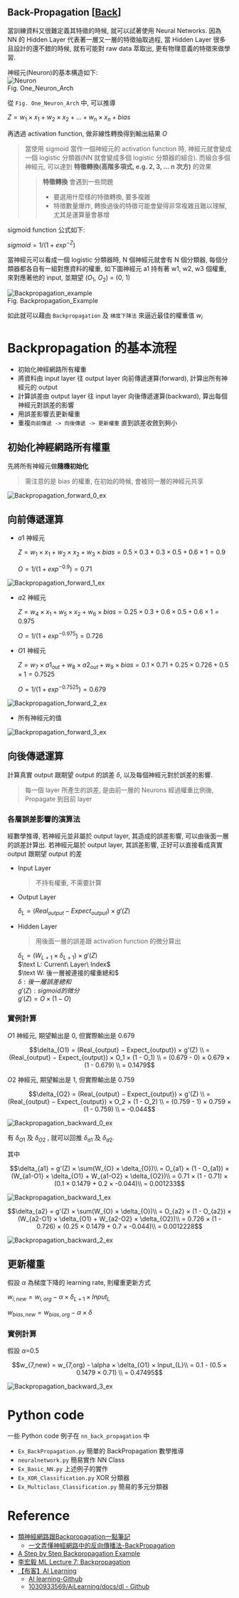 Back-Propagation [[Back](note_DeepLearning.md#Back-Propagation)]
---

當訓練資料又很難定義其特徵的時候, 就可以試著使用 Neural Networks.
因為 NN 的 Hidden Layer 代表著一層又一層的特徵抽取過程, 當 Hidden Layer 很多且設計的還不錯的時候,
就有可能對 raw data 萃取出, 更有物理意義的特徵來做學習.

神經元(Neuron)的基本構造如下: <br>
![Neuron](Neuron.jpg)<br>
Fig. One_Neuron_Arch

從 `Fig. One_Neuron_Arch` 中, 可以推導

$Z = w_1 × x_1 + w_2 × x_2 + ... + w_n × x_n + bias$

再透過 activation function, 做非線性轉換得到輸出結果 $O$
> 當使用 sigmoid 當作一個神經元的 activation function 時, 神經元就會變成一個 logistic 分類器(NN 就會變成多個 logistic 分類器的組合).
而組合多個神經元, 可以達到 **特徵轉換(高階多項式, e.g. 2, 3, ... n 次方)** 的效果
>> **特徵轉換** 會遇到一些問題
>> + 要選用什麼樣的特徵轉換, 要多複雜
>> + 特徵數量爆炸, 轉換過後的特徵可能會變得非常複雜且難以理解, 尤其是運算量會暴增

sigmoid function 公式如下:

$sigmoid = 1 / (1 + exp^{-Z})$


當神經元可以看成一個 logistic 分類器時, N 個神經元就會有 N 個分類器, 每個分類器都各自有一組對應資料的權重,
如下圖神經元 a1 持有著 w1, w2, w3 個權重, 來對應著他的 input, 並期望 ($O_1$, $O_2$) = (0, 1)

![Backpropagation_example](Backpropagation_example.jpg)<br>
Fig. Backpropagation_Example

如此就可以藉由 `Backpropagation` 及 `梯度下降法` 來逼近最佳的權重值 $w_i$

# Backpropagation 的基本流程

+ 初始化神經網路所有權重
+ 將資料由 input layer 往 output layer 向前傳遞運算(forward), 計算出所有神經元的 output
+ 計算誤差由 output layer 往 input layer 向後傳遞運算(backward), 算出每個神經元對誤差的影響
+ 用誤差影響去更新權重
+ 重複`向前傳遞 -> 向後傳遞 -> 更新權重` 直到誤差收斂到夠小

## 初始化神經網路所有權重

先將所有神經元做**隨機初始化**
> 需注意的是 bias 的權重, 在初始的時候, 會被同一層的神經元共享

![Backpropagation_forward_0_ex](Backpropagation_forward_0_ex.jpg)

## 向前傳遞運算

+ $a1$ 神經元

  $Z = w_1 × x_1 + w_2 × x_2 + w_3 × bias = 0.5 × 0.3 + 0.3 × 0.5 + 0.6 × 1 = 0.9$

  $O = 1 / (1 + exp^{-0.9}) = 0.71$

![Backpropagation_forward_1_ex](Backpropagation_forward_1_ex.jpg)

+ $a2$ 神經元

    $Z = w_4 × x_1 + w_5 × x_2 + w_6 × bias = 0.25 × 0.3 + 0.6 × 0.5 + 0.6 × 1 = 0.975$

    $O = 1 / (1 + exp^{-0.975}) = 0.726$

+ $O1$ 神經元

    $Z = w_7 × a1_{out} + w_8 × a2_{out} + w_9 × bias = 0.1 × 0.71 + 0.25 × 0.726 + 0.5 × 1 = 0.7525$

    $O = 1 / (1 + exp^{-0.7525}) = 0.679$

![Backpropagation_forward_2_ex](Backpropagation_forward_2_ex.jpg)

+ 所有神經元的值

![Backpropagation_forward_3_ex](Backpropagation_forward_3_ex.jpg)

## 向後傳遞運算

計算真實 output 跟期望 output 的誤差 $\delta$, 以及每個神經元對於誤差的影響.
> 每一個 layer 所產生的誤差, 是由前一層的 Neurons 經過權重比例後, Propagate 到目前 layer

### 各層誤差影響的演算法

經數學推導, 若神經元並非屬於 output layer, 其造成的誤差影響, 可以由後面一層的誤差計算出.
若神經元屬於 output layer, 其誤差影響, 正好可以直接看成真實 output 跟期望 output 的差

+ Input Layer
    > 不持有權重, 不需要計算

+ Output Layer

    $\delta_L = (Real_{output} − Expect_{output}) × g'(Z)$

+ Hidden Layer
    > 用後面一層的誤差跟 activation function 的微分算出

    $\delta_L = (W_{L+1} × \delta_{L+1}) × g'(Z)$<br>
    $\text L: Current\ Layer\ Index$<br>
    $\text W: 後一層被連接的權重總和$<br>
    $\delta : 後一層誤差總和$<br>
    $g'(Z) : sigmoid 的微分$<br>
    $g'(Z) = O × (1 - O)$<br>


### 實例計算

$O1$ 神經元, 期望輸出是 0, 但實際輸出是 0.679

```math
\delta_{O1} = (Real_{output} − Expect_{output}) × g'(Z) \\
         = (Real_{output} − Expect_{output}) × O_1 × (1 - O_1) \\
         = (0.679 - 0) × 0.679 × (1 - 0.679) \\
         = 0.1479
```


$O2$ 神經元, 期望輸出是 1, 但實際輸出是 0.759

```math
\delta_{O2} = (Real_{output} − Expect_{output}) × g'(Z) \\
         = (Real_{output} − Expect_{output}) × O_2 × (1 - O_2) \\
         = (0.759 - 1) × 0.759 × (1 - 0.759) \\
         = -0.044
```

![Backpropagation_backward_0_ex](Backpropagation_backward_0_ex.jpg)

有 $\delta_{O1}$ 及 $\delta_{O2}$ , 就可以回推 $\delta_{a1}$ 及 $\delta_{a2}$.

其中

```math
\delta_{a1} = g'(Z) × \sum(W_{O} × \delta_{O})\\
            = O_{a1} × (1 - O_{a1}) × (W_{a1-O1} × \delta_{O1} + W_{a1-O2} × \delta_{O2})\\
            = 0.71 × (1 - 0.71) × (0.1 × 0.1479 + 0.2 × -0.044)\\
            = 0.001233
```

![Backpropagation_backward_1_ex](Backpropagation_backward_1_ex.jpg)

```math
\delta_{a2} = g'(Z) × \sum(W_{O} × \delta_{O})\\
            = O_{a2} × (1 - O_{a2}) × (W_{a2-O1} × \delta_{O1} + W_{a2-O2} × \delta_{O2})\\
            = 0.726 × (1 - 0.726) × (0.25 × 0.1479 + 0.7 × -0.044)\\
            = 0.0012228
```

![Backpropagation_backward_2_ex](Backpropagation_backward_2_ex.jpg)

## 更新權重

假設 $\alpha$ 為梯度下降的 learning rate, 則權重更新方式

$w_{i,new} = w_{i,org} - \alpha × \delta_{L+1} × Input_{L}$

$w_{bias,new} = w_{bias,org} - \alpha × \delta$

### 實例計算

假設 $\alpha$=0.5

```math
w_{7,new} = w_{7,org} - \alpha × \delta_{O1} × Input_{L}\\
          = 0.1 - (0.5 × 0.1479 × 0.71) \\
          = 0.47495
```

![Backpropagation_backward_3_ex](Backpropagation_backward_3_ex.jpg)

# Python code

一些 Python code 例子在 `nn_back_propagation` 中
+ `Ex_BackPropagation.py` 簡單的 BackPropagation 數學推導
+ `neuralnetwork.py` 簡易實作 NN Class
+ `Ex_Basic_NN.py` 上述例子的實作
+ `Ex_XOR_Classification.py` XOR 分類器
+ `Ex_Multiclass_Classification.py` 簡易的多元分類器


# Reference

+ [類神經網路跟Backpropagation一點筆記](http://terrence.logdown.com/posts/1132631-neural-networks-with-backpropagation-one-notes)
    - [一文弄懂神經網路中的反向傳播法-BackPropagation](https://zhuanlan.zhihu.com/p/33668471?from_voters_page=true)
+ [A Step by Step Backpropagation Example](https://mattmazur.com/2015/03/17/a-step-by-step-backpropagation-example/)
+ [李宏毅 ML Lecture 7: Backpropagation](https://hackmd.io/@shaoeChen/B1CoXxvmm/https%3A%2F%2Fhackmd.io%2Fs%2Fr1cqatmI7#%E6%9D%8E%E5%AE%8F%E6%AF%85_ML_Lecture_7)
+ [【布客】AI Learning](https://ailearning.apachecn.org/)
    - [AI learning-Github](https://github.com/apachecn/ailearning)
    - [1030933569/AiLearning/docs/dl - Github](https://github.com/1030933569/AiLearning/tree/master/docs/dl)

